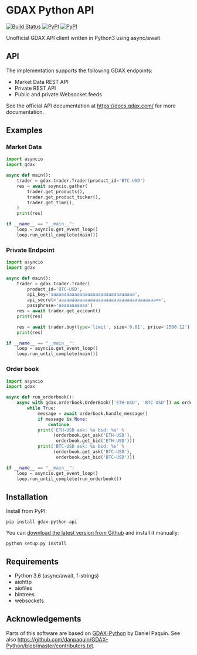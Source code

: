 # GDAX Python API

[![Build Status](https://travis-ci.org/csko/gdax-python-api.svg?branch=master)](https://travis-ci.org/csko/gdax-python-api)
[![PyPI](https://img.shields.io/pypi/pyversions/gdax-python-api.svg)]()
[![PyPI](https://img.shields.io/pypi/v/gdax-python-api.svg)]()

Unofficial GDAX API client written in Python3 using async/await

## API
The implementation supports the following GDAX endpoints:
* Market Data REST API
* Private REST API
* Public and private Websocket feeds

See the official API documentation at https://docs.gdax.com/ for more documentation.

## Examples
### Market Data
```python
import asyncio
import gdax

async def main():
    trader = gdax.trader.Trader(product_id='BTC-USD')
    res = await asyncio.gather(
        trader.get_products(),
        trader.get_product_ticker(),
        trader.get_time(),
    )
    print(res)

if __name__ == "__main__":
    loop = asyncio.get_event_loop()
    loop.run_until_complete(main())
```

### Private Endpoint
```python
import asyncio
import gdax

async def main():
    trader = gdax.trader.Trader(
        product_id='BTC-USD',
        api_key='aaaaaaaaaaaaaaaaaaaaaaaaaaaaaaaa',
        api_secret='aaaaaaaaaaaaaaaaaaaaaaaaaaaaaaaaaaaaa==',
        passphrase='aaaaaaaaaaa')
    res = await trader.get_account()
    print(res)

    res = await trader.buy(type='limit', size='0.01', price='2500.12')
    print(res)

if __name__ == "__main__":
    loop = asyncio.get_event_loop()
    loop.run_until_complete(main())
```

### Order book
```python
import asyncio
import gdax

async def run_orderbook():
    async with gdax.orderbook.OrderBook(['ETH-USD', 'BTC-USD']) as orderbook:
        while True:
            message = await orderbook.handle_message()
            if message is None:
                continue
            print('ETH-USD ask: %s bid: %s' %
                  (orderbook.get_ask('ETH-USD'),
                   orderbook.get_bid('ETH-USD')))
            print('BTC-USD ask: %s bid: %s' %
                  (orderbook.get_ask('BTC-USD'),
                   orderbook.get_bid('BTC-USD')))

if __name__ == "__main__":
    loop = asyncio.get_event_loop()
    loop.run_until_complete(run_orderbook())
```

## Installation
Install from PyPI:

    pip install gdax-python-api

You can [download the latest version from Github](https://github.com/csko/gdax-python-api/archive/master.zip) and install it manually:

    python setup.py install

## Requirements

* Python 3.6 (async/await, f-strings)
* aiohttp
* aiofiles
* bintrees
* websockets

## Acknowledgements
Parts of this software are based on [GDAX-Python](https://github.com/danpaquin/GDAX-Python) by Daniel Paquin. See also https://github.com/danpaquin/GDAX-Python/blob/master/contributors.txt.
